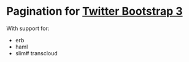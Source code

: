 # Pagination for [Twitter Bootstrap 3](http://getbootstrap.com/components/#pagination)

With support for:

- erb
- haml
- slim# transcloud

